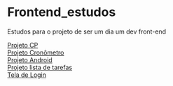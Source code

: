# Frontend_estudos
 
Estudos para o projeto de ser um dia um dev front-end

<a href="projetocp">Projeto CP</a>
<br>
<a href="projeto_cronometro">Projeto Cronômetro</a>
<br>
<a href="curso_html_css/projeto1">Projeto Android<a>
<br>
<a href="estudos_aleatorios/listatarefas.html">Projeto lista de tarefas</a>
<br>
<a href="curso_html_css/telalogin/">Tela de Login</a>